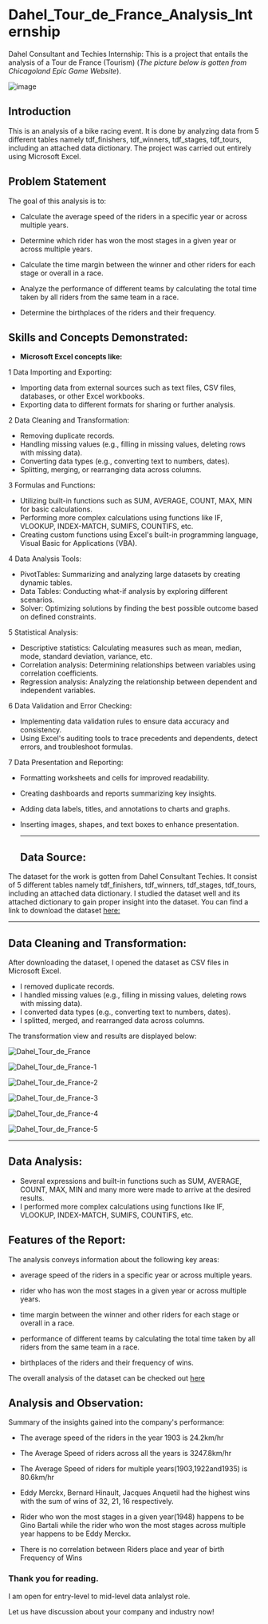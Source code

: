 # Dahel_Tour_de_France_Analysis_Internship
Dahel Consultant and Techies Internship: This is a project that entails the analysis of a Tour de France (Tourism)
(*The picture below is gotten from Chicagoland Epic Game Website*). 

![image](https://github.com/RemedyData/Dahel_Tour_de_France_Analysis_Internship/assets/137626163/0836fb36-f044-4135-826c-a4b9a7c2e2f8)



## Introduction

This is an analysis of a bike racing event. It is done by analyzing data from 5 different tables namely tdf_finishers, tdf_winners, tdf_stages, tdf_tours, including an attached data dictionary. The project was carried out entirely using Microsoft Excel.
## Problem Statement

The goal of this analysis is to:

- Calculate the average speed of the riders in a specific year or across multiple years. 

- Determine which rider has won the most stages in a given year or across multiple years. 

- Calculate the time margin between the winner and other riders for each stage or overall in a race. 

- Analyze the performance of different teams by calculating the total time taken by all riders from the same team in a race. 

- Determine the birthplaces of the riders and their frequency.




## Skills and Concepts Demonstrated:

- **Microsoft Excel concepts like:**

1 Data Importing and Exporting:

- Importing data from external sources such as text files, CSV files, databases, or other Excel workbooks.
- Exporting data to different formats for sharing or further analysis.

2 Data Cleaning and Transformation:

- Removing duplicate records.
- Handling missing values (e.g., filling in missing values, deleting rows with missing data).
- Converting data types (e.g., converting text to numbers, dates).
- Splitting, merging, or rearranging data across columns.

3 Formulas and Functions:

- Utilizing built-in functions such as SUM, AVERAGE, COUNT, MAX, MIN for basic calculations.
- Performing more complex calculations using functions like IF, VLOOKUP, INDEX-MATCH, SUMIFS, COUNTIFS, etc.
- Creating custom functions using Excel's built-in programming language, Visual Basic for Applications (VBA).

4 Data Analysis Tools:

- PivotTables: Summarizing and analyzing large datasets by creating dynamic tables.
- Data Tables: Conducting what-if analysis by exploring different scenarios.
- Solver: Optimizing solutions by finding the best possible outcome based on defined constraints.

5 Statistical Analysis:

- Descriptive statistics: Calculating measures such as mean, median, mode, standard deviation, variance, etc.
- Correlation analysis: Determining relationships between variables using correlation coefficients.
- Regression analysis: Analyzing the relationship between dependent and independent variables.

6 Data Validation and Error Checking:

- Implementing data validation rules to ensure data accuracy and consistency.
- Using Excel's auditing tools to trace precedents and dependents, detect errors, and troubleshoot formulas.

7 Data Presentation and Reporting:

- Formatting worksheets and cells for improved readability.
- Creating dashboards and reports summarizing key insights.
- Adding data labels, titles, and annotations to charts and graphs.
- Inserting images, shapes, and text boxes to enhance presentation.
 
   ---
  ## Data Source:
  
The dataset for the work is gotten from Dahel Consultant Techies. It consist of 5 different tables namely tdf_finishers, tdf_winners, tdf_stages, tdf_tours, including an attached data dictionary. I studied the dataset well and its attached dictionary to gain proper insight into the dataset. You can find a link to download the dataset [here:](https://drive.google.com/drive/folders/16EknB8Qyovr8O27q-r8hliIonjQeFrlD?usp=drive_link)

   ---

## Data Cleaning and Transformation:

After downloading the dataset, I opened the dataset as CSV files in Microsoft Excel.
- I removed duplicate records.
- I handled missing values (e.g., filling in missing values, deleting rows with missing data).
- I converted data types (e.g., converting text to numbers, dates).
- I splitted, merged, and rearranged data across columns.

The transformation view and results are displayed below:

![Dahel_Tour_de_France](https://github.com/RemedyData/Dahel_Tour_de_France_Analysis_Internship/assets/137626163/3f75833c-d4f3-4f6e-811a-fdb5210a0547)


![Dahel_Tour_de_France-1](https://github.com/RemedyData/Dahel_Tour_de_France_Analysis_Internship/assets/137626163/755236f1-80ff-40c5-93a3-46c9d0154a7a)



![Dahel_Tour_de_France-2](https://github.com/RemedyData/Dahel_Tour_de_France_Analysis_Internship/assets/137626163/f1e8ca9c-a8ff-4e3b-89b7-d08527cc8f41)


![Dahel_Tour_de_France-3](https://github.com/RemedyData/Dahel_Tour_de_France_Analysis_Internship/assets/137626163/5b374dd1-43bd-4522-90b0-0391ac1a5bc5)


![Dahel_Tour_de_France-4](https://github.com/RemedyData/Dahel_Tour_de_France_Analysis_Internship/assets/137626163/160eca32-e35b-47f7-97ba-74607bf2214d)


![Dahel_Tour_de_France-5](https://github.com/RemedyData/Dahel_Tour_de_France_Analysis_Internship/assets/137626163/02d7bb9e-744c-4792-9898-4835732f42d9)











---


## Data Analysis:

- Several expressions and built-in functions such as SUM, AVERAGE, COUNT, MAX, MIN and many more were made to arrive at the desired results.
- I performed more complex calculations using functions like IF, VLOOKUP, INDEX-MATCH, SUMIFS, COUNTIFS, etc.

## Features of the Report:
The analysis conveys information about the following key areas:

 - average speed of the riders in a specific year or across multiple years. 

- rider who has won the most stages in a given year or across multiple years. 

- time margin between the winner and other riders for each stage or overall in a race. 

- performance of different teams by calculating the total time taken by all riders from the same team in a race. 

- birthplaces of the riders and their frequency of wins.




The overall analysis of the dataset can be checked out [here](https://docs.google.com/spreadsheets/d/10GZhJmB3JS-632sgaBUE48JR-kT92Sex/edit?usp=drive_link&ouid=106022796380172080948&rtpof=true&sd=true)

## Analysis and Observation:

Summary of the insights gained into the company's performance: 

- The average speed of the riders in the year 1903 is	24.2km/hr						
								
- The Average Speed of riders across all the years is 3247.8km/hr								
								
- The Average Speed of riders for multiple years(1903,1922and1935) is 80.6km/hr

- Eddy Merckx, Bernard Hinault, Jacques Anquetil had the highest wins with the sum of wins of	32, 21, 16 respectively.

- Rider who won the most stages in a given year(1948) happens to be Gino Bartali while the rider who won the most stages across multiple year	happens to be Eddy Merckx.

- There is no correlation between Riders place and year of birth 	Frequency of Wins










### Thank you for reading.

I am open for entry-level to mid-level data anlalyst role.

Let us have discussion about your company and industry now!
